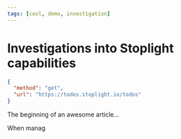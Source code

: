 ```yaml
---
tags: [cool, demo, investigation]
---
```


# Investigations into Stoplight capabilities

```json http
{
  "method": "get",
  "url": "https://todos.stoplight.io/todos"
}
```
[](url)

The beginning of an awesome article...

When manag
